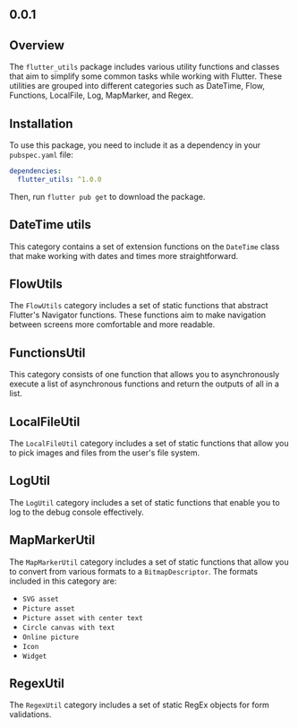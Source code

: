 ## 0.0.1

## Overview

The `flutter_utils` package includes various utility functions and classes that aim to simplify some common tasks while working with Flutter. These utilities are grouped into different categories such as DateTime, Flow, Functions, LocalFile, Log, MapMarker, and Regex.

## Installation

To use this package, you need to include it as a dependency in your `pubspec.yaml` file:

```yaml
dependencies:
  flutter_utils: ^1.0.0
```

Then, run `flutter pub get` to download the package.

## DateTime utils

This category contains a set of extension functions on the `DateTime` class that make working with dates and times more straightforward.

## FlowUtils

The `FlowUtils` category includes a set of static functions that abstract Flutter's Navigator functions. These functions aim to make navigation between screens more comfortable and more readable.

## FunctionsUtil

This category consists of one function that allows you to asynchronously execute a list of asynchronous functions and return the outputs of all in a list.

## LocalFileUtil

The `LocalFileUtil` category includes a set of static functions that allow you to pick images and files from the user's file system.

## LogUtil

The `LogUtil` category includes a set of static functions that enable you to log to the debug console effectively.

## MapMarkerUtil

The `MapMarkerUtil` category includes a set of static functions that allow you to convert from various formats to a `BitmapDescriptor`. The formats included in this category are:

- `SVG asset`
- `Picture asset`
- `Picture asset with center text`
- `Circle canvas with text`
- `Online picture`
- `Icon`
- `Widget`

## RegexUtil

The `RegexUtil` category includes a set of static RegEx objects for form validations.
